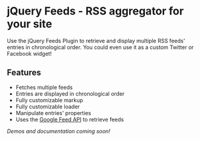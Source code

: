 jQuery Feeds - RSS aggregator for your site
===========================================

Use the jQuery Feeds Plugin to retrieve and display multiple RSS feeds' entries in chronological order. You could even use it as a custom Twitter or Facebook widget!

Features
--------
- Fetches multiple feeds
- Entries are displayed in chronological order
- Fully customizable markup
- Fully customizable loader
- Manipulate entries' properties
- Uses the [Google Feed API](https://developers.google.com/feed/) to retrieve feeds

*Demos and documentation coming soon!*